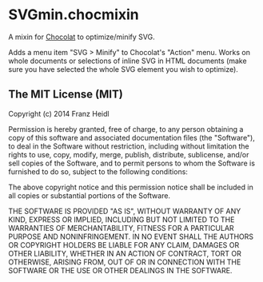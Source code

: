 # SVGmin.chocmixin

A mixin for [Chocolat](http://www.chocolatapp.com) to optimize/minify SVG.

Adds a menu item "SVG > Minify" to Chocolat's "Action" menu. Works on whole documents or selections of inline SVG in HTML documents (make sure you have selected the whole SVG element you wish to optimize).




The MIT License (MIT)
---


Copyright (c) 2014 Franz Heidl

Permission is hereby granted, free of charge, to any person obtaining a copy
of this software and associated documentation files (the "Software"), to deal
in the Software without restriction, including without limitation the rights
to use, copy, modify, merge, publish, distribute, sublicense, and/or sell
copies of the Software, and to permit persons to whom the Software is
furnished to do so, subject to the following conditions:

The above copyright notice and this permission notice shall be included in
all copies or substantial portions of the Software.

THE SOFTWARE IS PROVIDED "AS IS", WITHOUT WARRANTY OF ANY KIND, EXPRESS OR
IMPLIED, INCLUDING BUT NOT LIMITED TO THE WARRANTIES OF MERCHANTABILITY,
FITNESS FOR A PARTICULAR PURPOSE AND NONINFRINGEMENT. IN NO EVENT SHALL THE
AUTHORS OR COPYRIGHT HOLDERS BE LIABLE FOR ANY CLAIM, DAMAGES OR OTHER
LIABILITY, WHETHER IN AN ACTION OF CONTRACT, TORT OR OTHERWISE, ARISING FROM,
OUT OF OR IN CONNECTION WITH THE SOFTWARE OR THE USE OR OTHER DEALINGS IN
THE SOFTWARE.